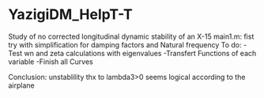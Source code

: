 # YazigiDM_HelpT-T
Study of no corrected longitudinal dynamic stability of an X-15
main1.m: fist try with simplification for damping factors and Natural frequency
To do:
-Test wn and zeta calculations with eigenvalues
-Transfert Functions of each variable
-Finish all Curves

Conclusion: unstablility thx to lambda3>0 seems logical according to the airplane
